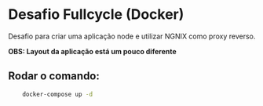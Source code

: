 # Desafio Fullcycle (Docker)

Desafio para criar uma aplicação node e utilizar NGNIX como proxy reverso.

**OBS: Layout da aplicação está um pouco diferente**

## Rodar o comando:

```bash
    docker-compose up -d
```